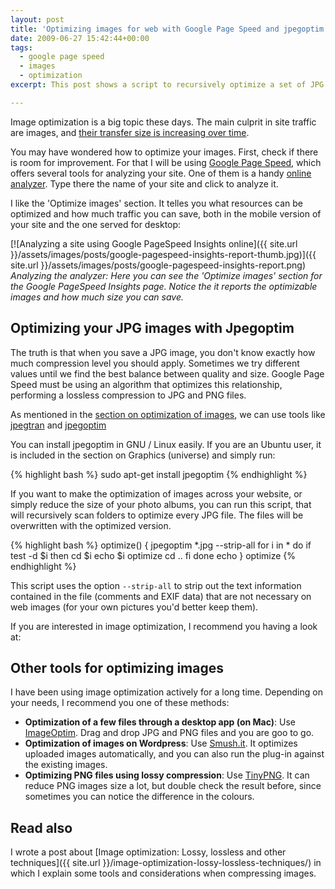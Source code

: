 ```yaml
---
layout: post
title: 'Optimizing images for web with Google Page Speed and jpegoptim'
date: 2009-06-27 15:42:44+00:00
tags:
  - google page speed
  - images
  - optimization
excerpt: This post shows a script to recursively optimize a set of JPG files using jpegoptim

---
```


Image optimization is a big topic these days. The main culprit in site traffic are images, and [their transfer size is increasing over time](http://httparchive.org/trends.php#bytesImg&reqImg).

You may have wondered how to optimize your images. First, check if there is room for improvement. For that I will be using [Google Page Speed](http://developers.google.com/speed/pagespeed), which offers several tools for analyzing your site. One of them is a handy [online analyzer](http://developers.google.com/speed/pagespeed/insights/). Type there the name of your site and click to analyze it.

I like the 'Optimize images' section. It telles you what resources can be optimized and how much traffic you can save, both in the mobile version of your site and the one served for desktop:

[![Analyzing a site using Google PageSpeed Insights online]({{ site.url }}/assets/images/posts/google-pagespeed-insights-report-thumb.jpg)]({{ site.url }}/assets/images/posts/google-pagespeed-insights-report.png)
_Analyzing the analyzer: Here you can see the 'Optimize images' section for the Google PageSpeed Insights page. Notice the it reports the optimizable images and how much size you can save._

## Optimizing your JPG images with Jpegoptim

The truth is that when you save a JPG image, you don't know exactly how much compression level you should apply. Sometimes we try different values until we find the best balance between quality and size. Google Page Speed must be using an algorithm that optimizes this relationship, performing a lossless compression to JPG and PNG files.

As mentioned in the [section on optimization of images](http://code.google.com/speed/page-speed/docs/payload.html#CompressImages), we can use tools like [jpegtran](http://jpegclub.org/) and [jpegoptim](http://freshmeat.net/projects/jpegoptim/)

You can install jpegoptim in GNU / Linux easily. If you are an Ubuntu user, it is included in the section on Graphics (universe) and simply run:

{% highlight bash %}
sudo apt-get install jpegoptim
{% endhighlight %}

If you want to make the optimization of images across your website, or simply reduce the size of your photo albums, you can run this script, that will recursively scan folders to optimize every JPG file. The files will be overwritten with the optimized version.

{% highlight bash %}
optimize() {
  jpegoptim *.jpg --strip-all
  for i in *
  do
    if test -d $i
    then
      cd $i
      echo $i
      optimize
      cd ..
    fi
  done
  echo
}
optimize
{% endhighlight %}

This script uses the option `--strip-all` to strip out the text information contained in the file (comments and EXIF data) that are not necessary on web images (for your own pictures you'd better keep them).

If you are interested in image optimization, I recommend you having a look at:

## Other tools for optimizing images

I have been using image optimization actively for a long time. Depending on your needs, I recommend you one of these methods:

* **Optimization of a few files through a desktop app (on Mac)**: Use [ImageOptim](http://imageoptim.com/‎). Drag and drop JPG and PNG files and you are goo to go. 
* **Optimization of images on Wordpress**: Use [Smush.it](http://wordpress.org/plugins/wp-smushit/). It optimizes uploaded images automatically, and you can also run the plug-in against the existing images.
* **Optimizing PNG files using lossy compression**: Use [TinyPNG](https://tinypng.com). It can reduce PNG images size a lot, but double check the result before, since sometimes you can notice the difference in the colours.

##  Read also

I wrote a post about [Image optimization: Lossy, lossless and other techniques]({{ site.url }}/image-optimization-lossy-lossless-techniques/) in which I explain some tools and considerations when compressing images.

